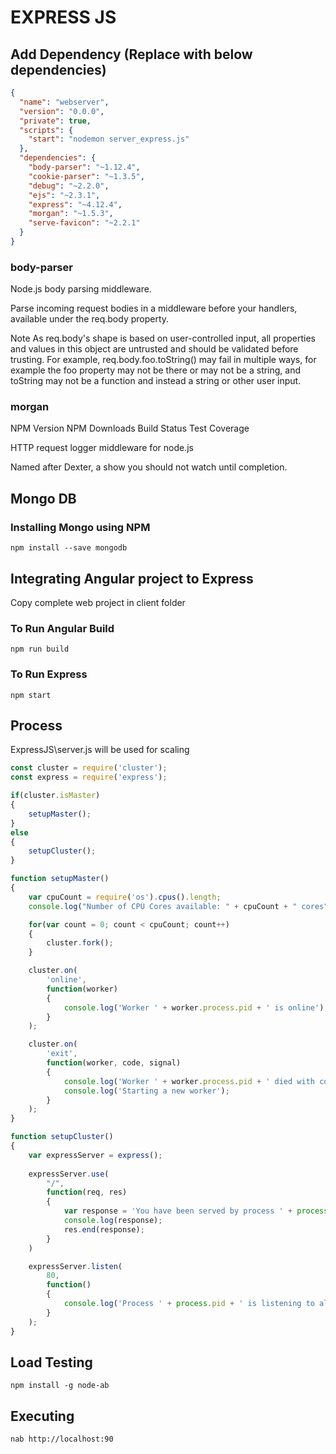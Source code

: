 
# EXPRESS JS

## Add Dependency (Replace with below dependencies)
```json
{
  "name": "webserver",
  "version": "0.0.0",
  "private": true,
  "scripts": {
    "start": "nodemon server_express.js"
  },
  "dependencies": {
    "body-parser": "~1.12.4",
    "cookie-parser": "~1.3.5",
    "debug": "~2.2.0",
    "ejs": "~2.3.1",
    "express": "~4.12.4",
    "morgan": "~1.5.3",
    "serve-favicon": "~2.2.1"
  }
}
```

### body-parser
Node.js body parsing middleware.

Parse incoming request bodies in a middleware before your handlers, available under the req.body property.

Note As req.body's shape is based on user-controlled input, all properties and values in this object are untrusted and should be validated before trusting. For example, req.body.foo.toString() may fail in multiple ways, for example the foo property may not be there or may not be a string, and toString may not be a function and instead a string or other user input.

### morgan
NPM Version NPM Downloads Build Status Test Coverage

HTTP request logger middleware for node.js

Named after Dexter, a show you should not watch until completion.

## Mongo DB

### Installing Mongo using NPM
```npm install --save mongodb```


## Integrating Angular project to Express
Copy complete web project in client folder 

### To Run Angular Build
```npm run build```

### To Run Express
```npm start```

## Process
ExpressJS\server.js will be used for scaling

```javascript
const cluster = require('cluster');
const express = require('express');

if(cluster.isMaster) 
{
    setupMaster();  
} 
else 
{
    setupCluster();
}

function setupMaster()
{
    var cpuCount = require('os').cpus().length;
    console.log("Number of CPU Cores available: " + cpuCount + " cores");

    for(var count = 0; count < cpuCount; count++) 
    {
        cluster.fork();
    }

    cluster.on(
        'online', 
        function(worker) 
        {
            console.log('Worker ' + worker.process.pid + ' is online');
        }
    );

    cluster.on(
        'exit', 
        function(worker, code, signal) 
        {
            console.log('Worker ' + worker.process.pid + ' died with code: ' + code + ', and signal: ' + signal);
            console.log('Starting a new worker');
        }
    );
}

function setupCluster()
{
    var expressServer = express();
    
    expressServer.use(
        "/", 
        function(req, res) 
        {
            var response = 'You have been served by process ' + process.pid;
            console.log(response);
            res.end(response);
        }
    )

    expressServer.listen(
        80, 
        function() 
        {
            console.log('Process ' + process.pid + ' is listening to all incoming requests');
        }
    );
}

```

## Load Testing
```npm install -g node-ab```

## Executing 
```nab http://localhost:90```